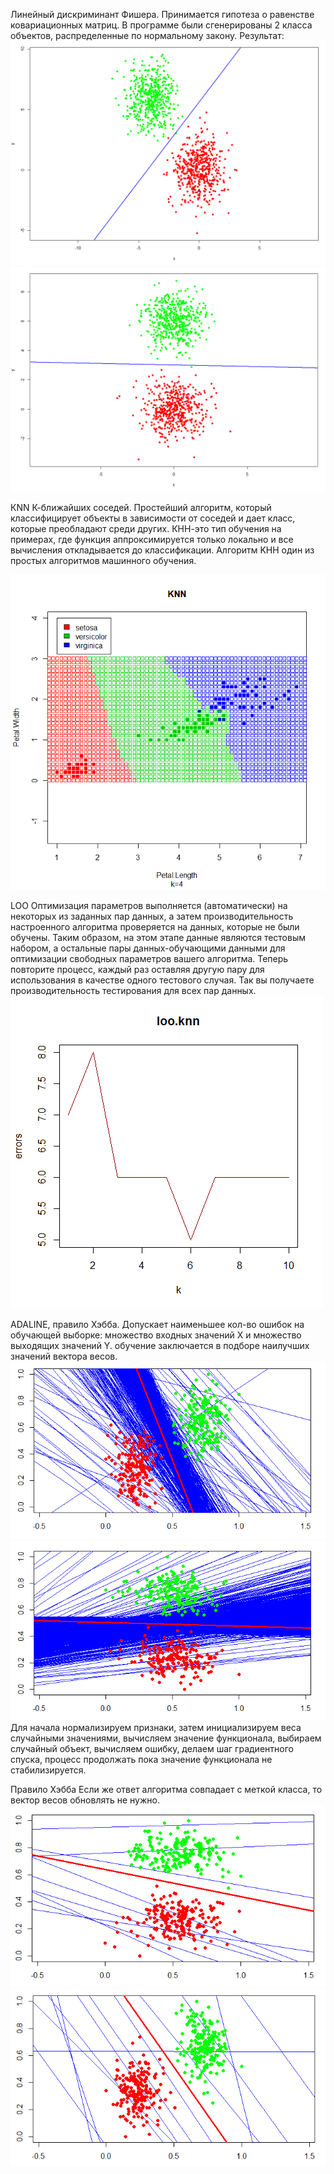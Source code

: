 ﻿Линейный дискриминант Фишера.
Принимается гипотеза о равенстве ковариационных матриц.
В программе были сгенерированы 2 класса объектов, распределенные по нормальному закону.
Результат:
![ ](https://github.com/alexmavka/das/blob/master/LDF/read/LDF_00_-46_1002.png)
![ ](https://github.com/alexmavka/das/blob/master/LDF/read/LDF_00_06_1001.png)

КNN
К-ближайших соседей.
Простейший алгоритм, который классифицирует объекты в зависимости от соседей и дает класс, которые преобладают среди других. 
КНН-это тип обучения на примерах, где функция аппроксимируется только локально и все вычисления откладывается до классификации. 
Алгоритм KНН один из простых алгоритмов машинного обучения.

![ ](https://github.com/alexmavka/das/blob/master/knn.loo/knn.png)

LOO
Оптимизация параметров выполняется (автоматически) на некоторых из заданных пар данных, а затем производительность настроенного алгоритма проверяется на данных, которые не были обучены. 
Таким образом, на этом этапе данные являются тестовым набором, а остальные пары данных-обучающими данными для оптимизации свободных параметров вашего алгоритма.
Теперь повторите процесс, каждый раз оставляя другую пару для использования в качестве одного тестового случая. 
Так вы получаете производительность тестирования для всех пар данных. 
![ ](https://github.com/alexmavka/das/blob/master/knn.loo/loo.knn.png)

ADALINE, правило Хэбба.
Допускает наименьшее кол-во ошибок на обучающей выборке: множество входных значений X и множество выходящих значений Y. обучение заключается в подборе наилучших значений вектора весов.
![ ](https://github.com/alexmavka/das/blob/master/Lineynie/ADA_867.png)
![ ](https://github.com/alexmavka/das/blob/master/Lineynie/ADA_779.png)
Для начала нормализируем признаки, затем инициализируем веса случайными значениями, вычисляем значение функционала, выбираем случайный объект, вычисляем ошибку, делаем шаг градиентного спуска,
процесс продолжать пока значение функционала не стабилизируется.

Правило Хэбба
Если же ответ алгоритма совпадает с меткой класса, то вектор весов обновлять не нужно.
![ ](https://github.com/alexmavka/das/blob/master/Lineynie/HABB_13.png)
![ ](https://github.com/alexmavka/das/blob/master/Lineynie/HABB_17.png)